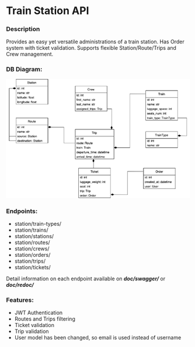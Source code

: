 # Train Station API

### Description
Provides an easy yet versatile administrations of a train station. 
Has Order system with ticket validation.
Supports flexible Station/Route/Trips and Crew management. 

### DB Diagram:
![db_diagram.png](db_diagram.png)

### Endpoints:
- station/train-types/
- station/trains/
- station/stations/
- station/routes/
- station/crews/
- station/orders/
- station/trips/
- station/tickets/

Detail information on each endpoint available on _**doc/swagger/**_ or _**doc/redoc/**_

### Features:
* JWT Authentication
* Routes and Trips filtering
* Ticket validation
* Trip validation
* User model has been changed, so email is used instead of username